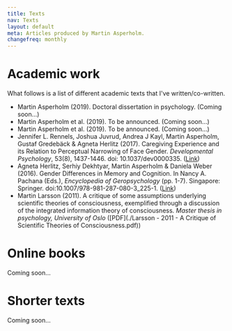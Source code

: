 ```yaml
---
title: Texts
nav: Texts
layout: default
meta: Articles produced by Martin Asperholm.
changefreq: monthly
---
```


# Academic work

What follows is a list of different academic texts that I've written/co-written.

* Martin Asperholm (2019). Doctoral dissertation in psychology. (Coming soon...)
* Martin Asperholm et al. (2019). To be announced. (Coming soon...)
* Martin Asperholm et al. (2019). To be announced. (Coming soon...)
* Jennifer L. Rennels, Joshua Juvrud, Andrea J Kayl, Martin Asperholm, Gustaf Gredebäck & Agneta Herlitz (2017). Caregiving Experience and its Relation to Perceptual Narrowing of Face Gender. *Developmental Psychology*, 53(8), 1437-1446. doi: 10.1037/dev0000335. ([Link](https://www.ncbi.nlm.nih.gov/pubmed/28594188))
* Agneta Herlitz, Serhiy Dekhtyar, Martin Asperholm & Daniela Weber (2016). Gender Differences in Memory and Cognition. In Nancy A. Pachana (Eds.), *Encyclopedia of Geropsychology* (pp. 1-7). Singapore: Springer. doi:10.1007/978-981-287-080-3_225-1. ([Link](http://link.springer.com/referenceworkentry/10.1007/978-981-287-080-3_225-1))
* Martin Larsson (2011). A critique of some assumptions underlying scientific theories of consciousness, exemplified through a discussion of the integrated information theory of consciousness. *Master thesis in psychology, University of Oslo* ([PDF](./Larsson - 2011 - A Critique of Scientific Theories of Consciousness.pdf))

# Online books

Coming soon...

# Shorter texts

Coming soon...